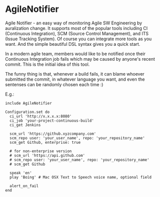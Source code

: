 AgileNotifier
=============

Agile Notifier - an easy way of monitoring Agile SW Engineering by auralization change.  It supports most of the popular tools including CI (Continuous Integration), SCM (Source Control Management), and ITS (Issue Tracking System).  Of course you can integrate more tools as you want.  And the simple beautiful DSL syntax gives you a quick start.

In a modern agile team, members would like to be notified once their Continuous Integration job fails which may be caused by anyone's recent commit.  This is the initial idea of this tool.

The funny thing is that, whenever a build fails, it can blame whoever submitted the commit, in whatever language you want, and even the sentenses can be randomly chosen each time :)

E.g.:
```
include AgileNotifier

Configuration.set do
  ci_url 'http://x.x.x.x:8080'
  ci_job 'your-project-continuous-build'
  ci_get Jenkins

  scm_url 'https://github.xyzcompany.com'
  scm_repo user: 'your_user_name', repo: 'your_repository_name'
  scm_get Github, enterprise: true

  # for non-enterprise version
  # scm_url 'https://api.github.com'
  # scm_repo user: 'your_user_name', repo: 'your_repository_name'
  # scm_get Github

  speak 'en'
  play 'Boing' # Mac OSX Text to Speech voice name, optional field

  alert_on_fail
end
```
